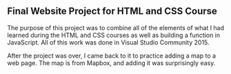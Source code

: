 ## Final Website Project for HTML and CSS Course

The purpose of this project was to combine all of the elements of what I had learned 
during the HTML and CSS courses as well as building a function in JavaScript. All of 
this work was done in Visual Studio Community 2015.

After the project was over, I came back to it to practice adding a map to a web page.
The map is from Mapbox, and adding it was surprisingly easy.
